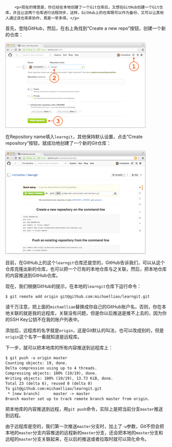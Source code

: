 ﻿
        <p>现在的情景是，你已经在本地创建了一个Git仓库后，又想在GitHub创建一个Git仓库，并且让这两个仓库进行远程同步，这样，GitHub上的仓库既可以作为备份，又可以让其他人通过该仓库来协作，真是一举多得。</p>
<p>首先，登陆GitHub，然后，在右上角找到“Create a new repo”按钮，创建一个新的仓库：</p>
<p><img src="../files/attachments/0013849084639042e9b7d8d927140dba47c13e76fe5f0d6000/0.jpg" alt="github-create-repo-1"></p>
<p>在Repository name填入<code>learngit</code>，其他保持默认设置，点击“Create repository”按钮，就成功地创建了一个新的Git仓库：</p>
<p><img src="../files/attachments/0013849084720379a3eae576b9f417da2add578c8612a2e000/0.jpg" alt="github-create-repo-2"></p>
<p>目前，在GitHub上的这个<code>learngit</code>仓库还是空的，GitHub告诉我们，可以从这个仓库克隆出新的仓库，也可以把一个已有的本地仓库与之关联，然后，把本地仓库的内容推送到GitHub仓库。</p>
<p>现在，我们根据GitHub的提示，在本地的<code>learngit</code>仓库下运行命令：</p>
<pre><code>$ git remote add origin git@github.com:michaelliao/learngit.git
</code></pre><p>请千万注意，把上面的<code>michaelliao</code>替换成你自己的GitHub账户名，否则，你在本地关联的就是我的远程库，关联没有问题，但是你以后推送是推不上去的，因为你的SSH Key公钥不在我的账户列表中。</p>
<p>添加后，远程库的名字就是<code>origin</code>，这是Git默认的叫法，也可以改成别的，但是<code>origin</code>这个名字一看就知道是远程库。</p>
<p>下一步，就可以把本地库的所有内容推送到远程库上：</p>
<pre><code>$ git push -u origin master
Counting objects: 19, done.
Delta compression using up to 4 threads.
Compressing objects: 100% (19/19), done.
Writing objects: 100% (19/19), 13.73 KiB, done.
Total 23 (delta 6), reused 0 (delta 0)
To git@github.com:michaelliao/learngit.git
 * [new branch]      master -&gt; master
Branch master set up to track remote branch master from origin.
</code></pre><p>把本地库的内容推送到远程，用<code>git push</code>命令，实际上是把当前分支<code>master</code>推送到远程。</p>
<p>由于远程库是空的，我们第一次推送<code>master</code>分支时，加上了<code>-u</code>参数，Git不但会把本地的<code>master</code>分支内容推送的远程新的<code>master</code>分支，还会把本地的<code>master</code>分支和远程的<code>master</code>分支关联起来，在以后的推送或者拉取时就可以简化命令。</p>
<p><div class="html5-video" data-type="video" data-width="648" data-height="434" data-src="http://liaoxuefeng-liaoxuefeng.stor.sinaapp.com/learngit/video/git-remote-add.mp4">